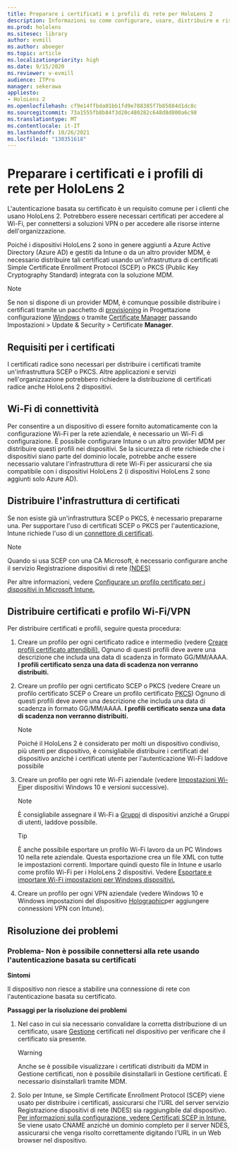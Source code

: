 ```yaml
---
title: Preparare i certificati e i profili di rete per HoloLens 2
description: Informazioni su come configurare, usare, distribuire e risolvere i problemi dei certificati per la rete HoloLens 2 dispositivi di realtà mista.
ms.prod: hololens
ms.sitesec: library
author: evmill
ms.author: aboeger
ms.topic: article
ms.localizationpriority: high
ms.date: 9/15/2020
ms.reviewer: v-evmill
audience: ITPro
manager: sekerawa
appliesto:
- HoloLens 2
ms.openlocfilehash: cf9e14ffbda01bb1fd9e788385f7b85884d1dc8c
ms.sourcegitcommit: 73a1555fb8b84f3d20c480282c648d8d800a6c98
ms.translationtype: MT
ms.contentlocale: it-IT
ms.lasthandoff: 10/26/2021
ms.locfileid: "130351618"
---
```

# <a name="prepare-certificates-and-network-profiles-for-hololens-2"></a>Preparare i certificati e i profili di rete per HoloLens 2

L'autenticazione basata su certificato è un requisito comune per i clienti che usano HoloLens 2. Potrebbero essere necessari certificati per accedere al Wi-Fi, per connettersi a soluzioni VPN o per accedere alle risorse interne dell'organizzazione.

Poiché i dispositivi HoloLens 2 sono in genere aggiunti a Azure Active Directory (Azure AD) e gestiti da Intune o da un altro provider MDM, è necessario distribuire tali certificati usando un'infrastruttura di certificati Simple Certificate Enrollment Protocol (SCEP) o PKCS (Public Key Cryptography Standard) integrata con la soluzione MDM. 

>[!NOTE]
> Se non si dispone di un provider MDM, è comunque possibile distribuire i certificati tramite un pacchetto di [provisioning](hololens-provisioning.md#create-the-provisioning-package) in Progettazione configurazione [Windows](https://www.microsoft.com/p/windows-configuration-designer/9nblggh4tx22?rtc=1&activetab=pivot:regionofsystemrequirementstab) o tramite [Certificate Manager](certificate-manager.md) passando Impostazioni > Update & Security > Certificate **Manager**.

## <a name="certificate-requirements"></a>Requisiti per i certificati
I certificati radice sono necessari per distribuire i certificati tramite un'infrastruttura SCEP o PKCS. Altre applicazioni e servizi nell'organizzazione potrebbero richiedere la distribuzione di certificati radice anche HoloLens 2 dispositivi. 

## <a name="wi-fi-connectivity-requirements"></a>Wi-Fi di connettività
Per consentire a un dispositivo di essere fornito automaticamente con la configurazione Wi-Fi per la rete aziendale, è necessario un Wi-Fi di configurazione. È possibile configurare Intune o un altro provider MDM per distribuire questi profili nei dispositivi. Se la sicurezza di rete richiede che i dispositivi siano parte del dominio locale, potrebbe anche essere necessario valutare l'infrastruttura di rete Wi-Fi per assicurarsi che sia compatibile con i dispositivi HoloLens 2 (i dispositivi HoloLens 2 sono aggiunti solo Azure AD).

## <a name="deploy-certificate-infrastructure"></a>Distribuire l'infrastruttura di certificati
Se non esiste già un'infrastruttura SCEP o PKCS, è necessario prepararne una. Per supportare l'uso di certificati SCEP o PKCS per l'autenticazione, Intune richiede l'uso di un [connettore di certificati](/mem/intune/protect/certificate-connectors).

> [!NOTE]
> Quando si usa SCEP con una CA Microsoft, è necessario configurare anche il servizio Registrazione dispositivi di rete [(NDES)](/mem/intune/protect/certificates-scep-configure#set-up-ndes)

Per altre informazioni, vedere [Configurare un profilo certificato per i dispositivi in Microsoft Intune.](/intune/certificates-configure)

## <a name="deploy-certificates-and-wi-fivpn-profile"></a>Distribuire certificati e profilo Wi-Fi/VPN
Per distribuire certificati e profili, seguire questa procedura:

1.  Creare un profilo per ogni certificato radice e intermedio (vedere [Creare profili certificato attendibili).](/intune/protect/certificates-configure#create-trusted-certificate-profiles) Ognuno di questi profili deve avere una descrizione che includa una data di scadenza in formato GG/MM/AAAA. **I profili certificato senza una data di scadenza non verranno distribuiti.**

2.  Creare un profilo per ogni certificato SCEP o PKCS (vedere Creare un profilo certificato SCEP o Creare un profilo certificato [PKCS](/intune/protect/certficates-pfx-configure#create-a-pkcs-certificate-profile)) Ognuno di questi profili deve avere una descrizione che includa una data di scadenza in formato GG/MM/AAAA. **I profili certificato senza una data di scadenza non verranno distribuiti.**

    > [!NOTE]
    > Poiché il HoloLens 2 è considerato per molti un dispositivo condiviso, più utenti per dispositivo, è consigliabile distribuire i certificati del dispositivo anziché i certificati utente per l'autenticazione Wi-Fi laddove possibile

3.  Creare un profilo per ogni rete Wi-Fi aziendale (vedere [Impostazioni Wi-Fi](/intune/wi-fi-settings-windows)per dispositivi Windows 10 e versioni successive). 

    > [!NOTE]
    > È consigliabile assegnare il Wi-Fi a [Gruppi](/mem/intune/configuration/device-profile-assign) di dispositivi anziché a Gruppi di utenti, laddove possibile. 

    > [!TIP]
    > È anche possibile esportare un profilo Wi-Fi lavoro da un PC Windows 10 nella rete aziendale. Questa esportazione crea un file XML con tutte le impostazioni correnti. Importare quindi questo file in Intune e usarlo come profilo Wi-Fi per i HoloLens 2 dispositivi. Vedere [Esportare e importare Wi-Fi impostazioni per Windows dispositivi.](/mem/intune/configuration/wi-fi-settings-import-windows-8-1)

4.  Creare un profilo per ogni VPN aziendale (vedere Windows 10 e Windows impostazioni del dispositivo [Holographic](/intune/vpn-settings-windows-10)per aggiungere connessioni VPN con Intune).

## <a name="troubleshooting"></a>Risoluzione dei problemi

### <a name="issue---unable-to-connect-with-network-using-certificate-based-authentication"></a>Problema- Non è possibile connettersi alla rete usando l'autenticazione basata su certificati ###

**Sintomi**

Il dispositivo non riesce a stabilire una connessione di rete con l'autenticazione basata su certificato.

**Passaggi per la risoluzione dei problemi**

1. Nel caso in cui sia necessario convalidare la corretta distribuzione di un certificato, usare [Gestione](certificate-manager.md) certificati nel dispositivo per verificare che il certificato sia presente.  

    >[!WARNING]
    > Anche se è possibile visualizzare i certificati distribuiti da MDM in Gestione certificati, non è possibile disinstallarli in Gestione certificati. È necessario disinstallarli tramite MDM.

2. Solo per Intune, se Simple Certificate Enrollment Protocol (SCEP) viene usato per distribuire i certificati, assicurarsi che l'URL del server servizio Registrazione dispositivi di rete (NDES) sia raggiungibile dal dispositivo. [Per informazioni sulla configurazione, vedere Certificati SCEP in Intune.](/mem/intune/protect/certificates-profile-scep) Se viene usato CNAME anziché un dominio completo per il server NDES, assicurarsi che venga risolto correttamente digitando l'URL in un Web browser nel dispositivo.
